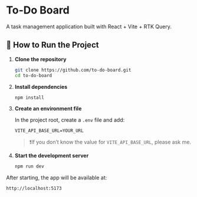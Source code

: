 # To-Do Board

A task management application built with React + Vite + RTK Query.

## 🚀 How to Run the Project

1. **Clone the repository**

   ```bash
   git clone https://github.com/to-do-board.git
   cd to-do-board
   ```

2. **Install dependencies**

   ```bash
   npm install
   ```

3. **Create an environment file**

   In the project root, create a `.env` file and add:

   ```
   VITE_API_BASE_URL=YOUR_URL
   ```

   > ❗️If you don’t know the value for `VITE_API_BASE_URL`, please ask me.

4. **Start the development server**

   ```bash
   npm run dev
   ```

After starting, the app will be available at:

```
http://localhost:5173
```
